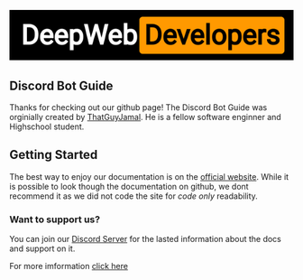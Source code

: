 ![DeepWebDevelopers, Logo](./assets/logo.png)

## Discord Bot Guide

Thanks for checking out our github page! The Discord Bot Guide was orginially created by [ThatGuyJamal](https://github.com/ThatGuyJamal). He is a fellow software enginner and Highschool student.

## Getting Started

The best way to enjoy our documentation is on the [official website](https://github.com/DeepWebDevelopers/discord-bot-guide). While it is possible to look though the documentation on github, we dont recommend it as we did not code the site for _code only_ readability.

### Want to support us?

You can join our [Discord Server](https://discord.com/invite/NbqBQbaejS) for the lasted information about the docs and support on it.

For more imformation [click here](https://deepwebdevelopers.github.io/discord-bot-guide/docs/home/doc2)
